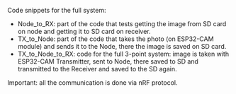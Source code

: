 Code snippets for the full system: 
* Node_to_RX: part of the code that tests getting the image from SD card on node and getting it to SD card on receiver.
* TX_to_Node: part of the code that takes the photo (on ESP32-CAM module) and sends it to the Node, there the image is saved on SD card.
* TX_to_Node_to_RX: code for the full 3-point system: image is taken with ESP32-CAM Transmitter, sent to Node, there saved to SD and transmitted to the Receiver and saved to the SD again.

Important: all the communication is done via nRF protocol. 

